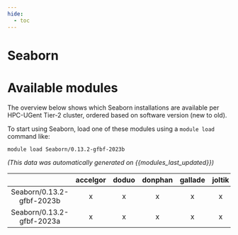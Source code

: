 ```yaml
---
hide:
  - toc
---
```


Seaborn
=======

# Available modules


The overview below shows which Seaborn installations are available per HPC-UGent Tier-2 cluster, ordered based on software version (new to old).

To start using Seaborn, load one of these modules using a `module load` command like:

```shell
module load Seaborn/0.13.2-gfbf-2023b
```

*(This data was automatically generated on {{modules_last_updated}})*  

| |accelgor|doduo|donphan|gallade|joltik|litleo|shinx|
| :---: | :---: | :---: | :---: | :---: | :---: | :---: | :---: |
|Seaborn/0.13.2-gfbf-2023b|x|x|x|x|x|x|x|
|Seaborn/0.13.2-gfbf-2023a|x|x|x|x|x|x|x|
